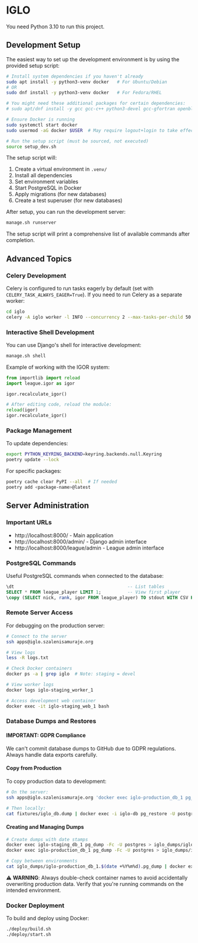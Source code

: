 # IGLO

You need Python 3.10 to run this project.

## Development Setup

The easiest way to set up the development environment is by using the provided setup script:

```bash
# Install system dependencies if you haven't already
sudo apt install -y python3-venv docker   # For Ubuntu/Debian
# OR
sudo dnf install -y python3-venv docker   # For Fedora/RHEL

# You might need these additional packages for certain dependencies:
# sudo apt/dnf install -y gcc gcc-c++ python3-devel gcc-gfortran openblas-devel lapack-devel cmake pkg-config libopenblas-dev

# Ensure Docker is running
sudo systemctl start docker
sudo usermod -aG docker $USER  # May require logout+login to take effect

# Run the setup script (must be sourced, not executed)
source setup_dev.sh
```

The setup script will:
1. Create a virtual environment in `.venv/`
2. Install all dependencies
3. Set environment variables
4. Start PostgreSQL in Docker
5. Apply migrations (for new databases)
6. Create a test superuser (for new databases)

After setup, you can run the development server:
```bash
manage.sh runserver
```

The setup script will print a comprehensive list of available commands after completion.

## Advanced Topics

### Celery Development
Celery is configured to run tasks eagerly by default (set with `CELERY_TASK_ALWAYS_EAGER=True`). If you need to run Celery as a separate worker:

```bash
cd iglo
celery -A iglo worker -l INFO --concurrency 2 --max-tasks-per-child 50 --max-memory-per-child 200000
```

### Interactive Shell Development
You can use Django's shell for interactive development:

```bash
manage.sh shell
```

Example of working with the IGOR system:
```python
from importlib import reload
import league.igor as igor

igor.recalculate_igor()

# After editing code, reload the module:
reload(igor)
igor.recalculate_igor()
```

### Package Management
To update dependencies:
```bash
export PYTHON_KEYRING_BACKEND=keyring.backends.null.Keyring
poetry update --lock
```

For specific packages:
```bash
poetry cache clear PyPI --all  # If needed
poetry add <package-name>@latest
```


## Server Administration

### Important URLs
- http://localhost:8000/ - Main application
- http://localhost:8000/admin/ - Django admin interface
- http://localhost:8000/league/admin - League admin interface

### PostgreSQL Commands
Useful PostgreSQL commands when connected to the database:
```sql
\dt                                           -- List tables
SELECT * FROM league_player LIMIT 1;          -- View first player
\copy (SELECT nick, rank, igor FROM league_player) TO stdout WITH CSV HEADER;  -- Export data
```

### Remote Server Access
For debugging on the production server:

```bash
# Connect to the server
ssh apps@iglo.szalenisamuraje.org

# View logs
less -R logs.txt

# Check Docker containers
docker ps -a | grep iglo  # Note: staging = devel

# View worker logs
docker logs iglo-staging_worker_1

# Access development web container
docker exec -it iglo-staging_web_1 bash
```

### Database Dumps and Restores

#### IMPORTANT: GDPR Compliance
We can't commit database dumps to GitHub due to GDPR regulations. Always handle data exports carefully.

#### Copy from Production
To copy production data to development:

```bash
# On the server:
ssh apps@iglo.szalenisamuraje.org 'docker exec iglo-production_db_1 pg_dump -Fc -U postgres' > fixtures/iglo_db.dump

# Then locally:
cat fixtures/iglo_db.dump | docker exec -i iglo-db pg_restore -U postgres -d postgres --clean --if-exists --no-owner --no-privileges --disable-triggers
```

#### Creating and Managing Dumps
```bash
# Create dumps with date stamps
docker exec iglo-staging_db_1 pg_dump -Fc -U postgres > iglo_dumps/iglo-staging_db_1.$(date +%Y%m%d).pg_dump
docker exec iglo-production_db_1 pg_dump -Fc -U postgres > iglo_dumps/iglo-production_db_1.$(date +%Y%m%d).pg_dump

# Copy between environments
cat iglo_dumps/iglo-production_db_1.$(date +%Y%m%d).pg_dump | docker exec -i iglo-staging_db_1 pg_restore -U postgres -d postgres --clean --if-exists --no-owner --no-privileges --disable-triggers --no-acl
```

⚠️ **WARNING**: Always double-check container names to avoid accidentally overwriting production data. Verify that you're running commands on the intended environment.

### Docker Deployment
To build and deploy using Docker:

```bash
./deploy/build.sh
./deploy/start.sh
```

